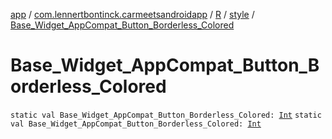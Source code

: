 [app](../../../index.md) / [com.lennertbontinck.carmeetsandroidapp](../../index.md) / [R](../index.md) / [style](index.md) / [Base_Widget_AppCompat_Button_Borderless_Colored](./-base_-widget_-app-compat_-button_-borderless_-colored.md)

# Base_Widget_AppCompat_Button_Borderless_Colored

`static val Base_Widget_AppCompat_Button_Borderless_Colored: `[`Int`](https://kotlinlang.org/api/latest/jvm/stdlib/kotlin/-int/index.html)
`static val Base_Widget_AppCompat_Button_Borderless_Colored: `[`Int`](https://kotlinlang.org/api/latest/jvm/stdlib/kotlin/-int/index.html)